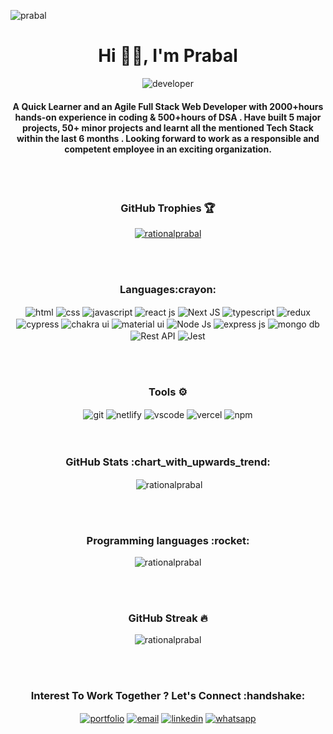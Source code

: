 <p align="left"><img src="https://komarev.com/ghpvc/?username=rationalprabal&style=for-the-badge&color=ee4e20" alt="prabal"/></p>
<h1 align="center">Hi 🙋‍♂️, I'm Prabal</h1>
<div align="center"> 
 <img align="center" src="https://img.shields.io/badge/<Full Stack Web Developer/> -571845?style=for-the-badge&logo=developer?logoWidth=90"  alt="developer" />
 </div>

<h4 align="center">A Quick Learner and an Agile Full Stack Web Developer with 2000+hours hands-on experience in coding & 500+hours of DSA . Have built 5 major projects, 50+ minor projects and learnt all the mentioned Tech Stack within the last 6 months . Looking forward to work as a responsible and competent employee in an exciting organization.</h4>
 <br> </br>
<h3 align="center">GitHub Trophies 🏆 </h3>
<p align="center"> <a href="https://github.com/ryo-ma/github-profile-trophy"><img src="https://github-profile-trophy.vercel.app/?username=rationalprabal&theme=dracula&margin-w=15" alt="rationalprabal" /></a> </p>


 <br> </br>
<h3 align="center">Languages:crayon:</h3>
<div align="center"> 
<img  align="center"  src="https://img.shields.io/badge/html5-e36028?style=for-the-badge&logo=html5" alt="html">
<img align="center" src = "https://img.shields.io/badge/css3-2449d8?style=for-the-badge&logo=css3"  alt="css">
<img align="center" src ="https://img.shields.io/badge/javascript-e4d04b?style=for-the-badge&logo=javascript"  alt="javascript">
<img align="center" src="https://img.shields.io/badge/React-5ccfee?style=for-the-badge&logo=react"  alt="react js" />
    <img align="center" src="https://img.shields.io/badge/Next JS-000000?style=for-the-badge&logo=nextjs"  alt="Next JS" />
<img align="center" src="https://img.shields.io/badge/typescript-0074c2?style=for-the-badge&logo=typescript" alt='typescript' />
<img align="center" src="https://img.shields.io/badge/Redux-593D88?style=for-the-badge&logo=redux"  alt="redux" />
  </div>
  <div align="center">
<img align="center" src="https://img.shields.io/badge/Cypress-64c89e?style=for-the-badge&logo=cypress"  alt="cypress" />
<img align="center" src="https://img.shields.io/badge/Chakra UI-2abfb3?style=for-the-badge&logo=chakra ui"  alt="chakra ui" />
<img align="center" src="https://img.shields.io/badge/Material UI-0079f2?style=for-the-badge&logo=material ui"  alt="material ui" />
<img align="center" src="https://img.shields.io/badge/Node JS-63985e?style=for-the-badge&logo=node js"  alt="Node Js" />
<img align="center" src="https://img.shields.io/badge/Express JS-ead41c?style=for-the-badge&logo=expressjs"  alt="express js" />
<img align="center" src="https://img.shields.io/badge/Mongo DB-e8eaed?style=for-the-badge&logo=mongodb"  alt="mongo db" />
<img align="center" src="https://img.shields.io/badge/Rest API-2962ff?style=for-the-badge&logo=api"  alt="Rest API" />
  
  <img align="center" src="https://img.shields.io/badge/Jest -913f4b?style=for-the-badge&logo=jest"  alt="Jest" />
  </div>

  
 <br> </br>
<h3 align="center">Tools ⚙️</h3>
<div align="center"> 
<img  align="center"  src="https://img.shields.io/badge/Git & GitHub-f34c27?style=for-the-badge&logo=git" alt="git">
<img align="center" src = "https://img.shields.io/badge/Netlify-479fbe?style=for-the-badge&logo=netlify"  alt="netlify">
 <img  align="center"  src="https://img.shields.io/badge/VS Code-23aaf2?style=for-the-badge&logo=vscode" alt="vscode">
<img align="center" src ="https://img.shields.io/badge/Vercel-000000?style=for-the-badge&logo=vercel"  alt="vercel">
    <img align="center" src="https://img.shields.io/badge/NPM-c13534?style=for-the-badge&logo=npm"  alt="npm" />

  </div>
 <br> </br>
<h3 align="center">GitHub Stats :chart_with_upwards_trend:</h3>

<p align="center">&nbsp;<img align="center" src="https://github-readme-stats.vercel.app/api?username=rationalprabal&show_icons=true&locale=en&theme=dracula" alt="rationalprabal" /></p>
 <br> </br>
<h3 align="center">Programming languages :rocket:</h3>
<p align="center"><img align="center" src="https://github-readme-stats.vercel.app/api/top-langs?username=rationalprabal&show_icons=true&locale=en&layout=compact&theme=dracula" alt="rationalprabal" /></p>
 <br> </br>
<h3 align="center">GitHub Streak 🔥</h3>
<p align="center"><img align="center" src="https://github-readme-streak-stats.herokuapp.com/?user=rationalprabal&theme=dracula" alt="rationalprabal" /></p>

<br></br>

<h3 align="center">Interest To Work Together ? Let's Connect :handshake:</h3>

<div align="center"> 
<a href="https://rationalprabal.github.io" target="_blank"><img  align="center"  src="https://img.shields.io/badge/Portfolio-319795?style=for-the-badge&logo=portfolio" alt="portfolio"></a>
 <a href="mailto:prabal19999@gmail.com" target="_blank"><img  align="center"  src="https://img.shields.io/badge/Email-ea4335?style=for-the-badge&logo=email" alt="email"></a>
<a href="https://www.linkedin.com/in/prabal-%F0%9F%87%AE%F0%9F%87%B3-690190155/" target="_blank"><img  align="center"  src="https://img.shields.io/badge/LinkedIn-0a66c2?style=for-the-badge&logo=linkedin" alt="linkedin"></a>
 <a href="https://api.whatsapp.com/send?phone=8463891744" target="_blank"><img  align="center"  src="https://img.shields.io/badge/WhatsApp-2fe664?style=for-the-badge&logo=whatsapp" alt="whatsapp"></a>
 </div>

<!---
RationalPrabal/RationalPrabal is a ✨ special ✨ repository because its `README.md` (this file) appears on your GitHub profile.
You can click the Preview link to take a look at your changes.
--->
